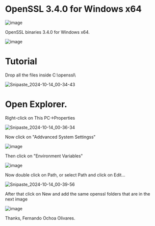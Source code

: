 # OpenSSL 3.4.0 for Windows x64

![image](https://github.com/user-attachments/assets/a21e2712-7b3e-406c-9913-1191f039ab55)

OpenSSL binaries 3.4.0 for Windows x64.

![image](https://github.com/user-attachments/assets/bcb719e5-01fe-4f5c-93c5-77d8e6447a9e)

# Tutorial

Drop all the files inside C:\openssl\

![Snipaste_2024-10-14_00-34-43](https://github.com/user-attachments/assets/455f7024-99ea-450f-83a7-b5b98c892ebc)

# Open Explorer.

Right-click on This PC->Properties

![Snipaste_2024-10-14_00-36-34](https://github.com/user-attachments/assets/eb898eda-e580-4299-86a4-3914052aac1e)

Now click on "Addvanced System Settingss"

![image](https://github.com/user-attachments/assets/24d11246-53e6-4dfb-9c14-0effbc12cbc0)

Then click on "Environment Variables"

![image](https://github.com/user-attachments/assets/28d41f20-0edf-4455-82b8-6e5f8f9b913a)

Now double click on Path, or select Path and click on Edit...

![Snipaste_2024-10-14_00-39-56](https://github.com/user-attachments/assets/c2a0c842-e232-4b5f-b001-d4303b9cf3a0)

After that click on New and add the same openssl folders that are in the next image

![image](https://github.com/user-attachments/assets/7a615fd2-00a1-4996-be51-4af4fbb25bf1)

Thanks,
Fernando Ochoa Olivares.
